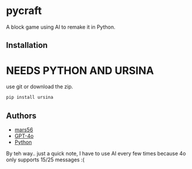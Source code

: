 # pycraft
A block game using AI to remake it in Python.

## Installation

# NEEDS PYTHON AND URSINA

use git or download the zip.

```py
pip install ursina
```
    
## Authors

- [mars56](https://www.github.com/dave41413)
- [GPT-4o](chatgpt.com)
- [Python](python.org)

By teh way.. just a quick note, I have to use AI every few times because 4o only supports 15/25 messages :(
